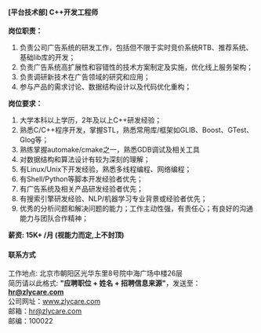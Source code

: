 #### [平台技术部] C++开发工程师

**岗位职责：** 
1. 负责公司广告系统的研发工作，包括但不限于实时竞价系统RTB、推荐系统、基础lib库的开发；
2. 负责广告系统高扩展性和容错性的技术方案制定及实施，优化线上服务架构；
3. 负责调研新技术在广告领域的研究和应用；
4. 参与产品的需求讨论、数据结构设计以及代码优化重构；

**岗位要求：**  
1. 大学本科以上学历，2年及以上C++研发经验；
2. 熟悉C/C++程序开发，掌握STL，熟悉常用库/框架如GLIB、Boost、GTest、Glog等；
3. 熟练掌握automake/cmake之一，熟悉GDB调试及相关工具
4. 对数据结构和算法设计有较为深刻的理解；
5. 有Linux/Unix下开发经验，熟悉多线程编程、网络编程；
6. 有Shell/Python等脚本开发经验者优先；
7. 有广告系统及相关产品研发经验者优先；
8. 有搜索引擎研发经验、NLP/机器学习专业背景或经验者优先；
9. 优秀的分析问题和解决问题的能力；工作主动性强，有责任心；有良好的沟通能力与团队合作精神；

**薪资:  15K+ /月 (视能力而定,上不封顶)**  

#### 联系方式
工作地点: 北京市朝阳区光华东里8号院中海广场中楼26层  
简历请以此格式: **"应聘职位 + 姓名 + 招聘信息来源"**，发送至：**hr@zlycare.com**    
公司网址：www.zlycare.com    
邮箱：hr@zlycare.com    
邮编：100022   
